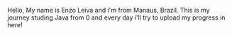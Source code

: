 Hello, My name is Enzo Leiva and i'm from Manaus, Brazil.
This is my journey studing Java from 0 and every day i'll try to upload my progress in here!
